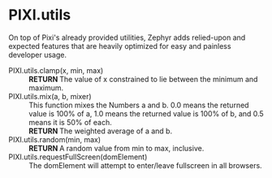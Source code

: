 <h1>PIXI.utils</h1>
<p>On top of Pixi's already provided utilities, Zephyr adds relied-upon and expected features that are heavily optimized for easy and painless developer usage.</p>

<dl>
<dt>PIXI.utils.clamp(x, min, max)</dt>
<dd><strong class="return">RETURN </strong>The value of x constrained to lie between the minimum and maximum.</dd>
<dt>PIXI.utils.mix(a, b, mixer)</dt>
<dd>This function mixes the Numbers a and b. 0.0 means the returned value is 100% of a, 1.0 means the returned value is 100% of b, and 0.5 means it is 50% of each.</dd>
<dd><strong class="return">RETURN </strong>The weighted average of a and b.</dd>
<dt>PIXI.utils.random(min, max)</dt>
<dd><strong class="return">RETURN </strong>A random value from min to max, inclusive.</dd>
<dt>PIXI.utils.requestFullScreen(domElement)</dt>
<dd>The domElement will attempt to enter/leave fullscreen in all browsers.</dd>
</dl>